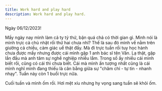 ```yaml
---
title: Work hard and play hard
description: Work hard and play hard.
---
```


Ngày 06/12/2023!

Mấy ngày nay mình làm cả ty tỷ thứ, bận quá chả có thời gian gì. Mình nói là mình trực cả chủ nhật rồi thứ hai chưa nhỉ? Thế là sau đó mình về nằm trên giường cả chiều, cảm giác uể thật đấy. Mà đi trực tuần rồi tuy học hành chưa được mấy nhưng được cái mình gặp 1 anh bác sĩ tên Văn. Lạ thật, gặp lần đầu mà anh tâm sự nghề nghiệp nhiều lắm. Trong số ấy nhiều cái mình biết rồi, cũng có cái thì chưa biết. Cái mà mình ấn tượng nhất cũng là cái mình nghĩ mình đang thiếu là cân bằng giữa sự "chăm chỉ - tự tin - nhanh nhạy". Tuần này còn 1 buổi trực nữa.

Cuối tuần và mình ốm rồi. Hơi mệt xíu nhưng hy vọng sang tuần sẽ khỏi ốm.
